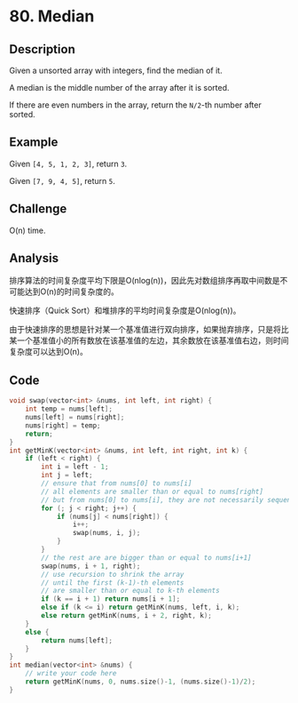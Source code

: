 # 80. Median

## Description

Given a unsorted array with integers, find the median of it.

A median is the middle number of the array after it is sorted.

If there are even numbers in the array, return the `N/2`-th number after sorted.

## Example

Given `[4, 5, 1, 2, 3]`, return `3`.

Given `[7, 9, 4, 5]`, return `5`.

## Challenge

O(n) time.

## Analysis

排序算法的时间复杂度平均下限是O(nlog(n))，因此先对数组排序再取中间数是不可能达到O(n)的时间复杂度的。

快速排序（Quick Sort）和堆排序的平均时间复杂度是O(nlog(n))。

由于快速排序的思想是针对某一个基准值进行双向排序，如果抛弃排序，只是将比某一个基准值小的所有数放在该基准值的左边，其余数放在该基准值右边，则时间复杂度可以达到O(n)。

## Code

```c++
void swap(vector<int> &nums, int left, int right) {
	int temp = nums[left];
	nums[left] = nums[right];
	nums[right] = temp;
	return;
}
int getMinK(vector<int> &nums, int left, int right, int k) {
	if (left < right) {
		int i = left - 1;
		int j = left;
		// ensure that from nums[0] to nums[i]
		// all elements are smaller than or equal to nums[right]
		// but from nums[0] to nums[i], they are not necessarily sequencial.
		for (; j < right; j++) {
			if (nums[j] < nums[right]) {
				i++;
				swap(nums, i, j);
			}
		}
	    // the rest are are bigger than or equal to nums[i+1]
      	swap(nums, i + 1, right);
      	// use recursion to shrink the array
      	// until the first (k-1)-th elements
      	// are smaller than or equal to k-th elements
		if (k == i + 1) return nums[i + 1];
		else if (k <= i) return getMinK(nums, left, i, k);
		else return getMinK(nums, i + 2, right, k);
	}
	else {
		return nums[left];
	}
}
int median(vector<int> &nums) {
	// write your code here
	return getMinK(nums, 0, nums.size()-1, (nums.size()-1)/2);
}
```



